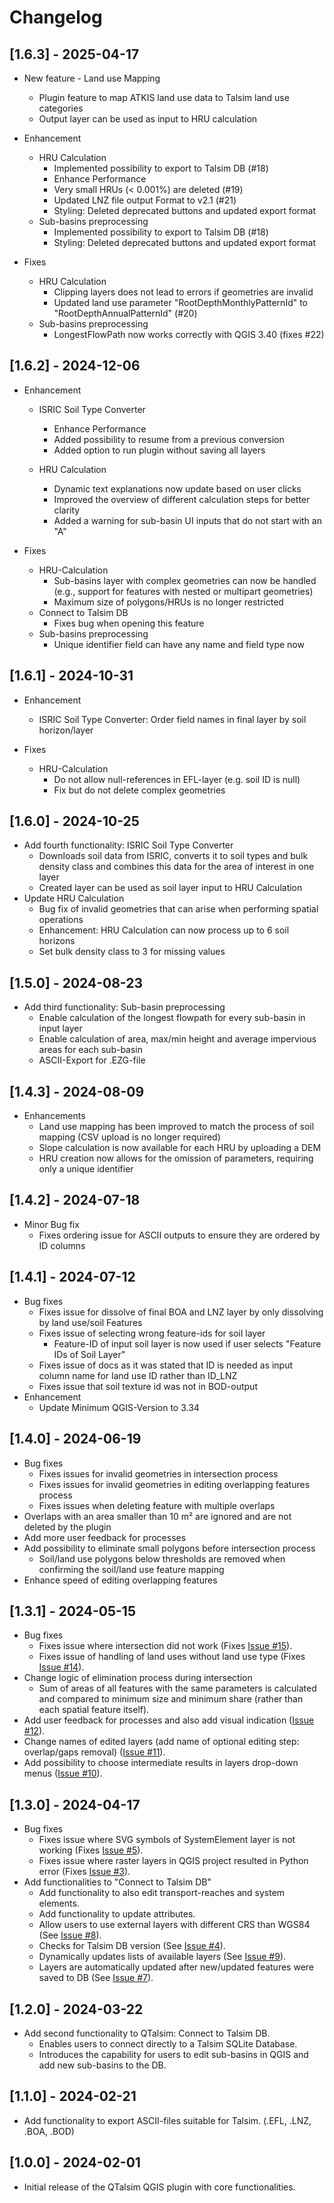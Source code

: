 # Changelog

## [1.6.3] - 2025-04-17
- New feature - Land use Mapping
  - Plugin feature to map ATKIS land use data to Talsim land use categories
  - Output layer can be used as input to HRU calculation

- Enhancement
  - HRU Calculation
    - Implemented possibility to export to Talsim DB (#18)
    - Enhance Performance
    - Very small HRUs (< 0.001%) are deleted (#19)
    - Updated LNZ file output Format to v2.1 (#21)
    - Styling: Deleted deprecated buttons and updated export format
  - Sub-basins preprocessing
    - Implemented possibility to export to Talsim DB (#18)
    - Styling: Deleted deprecated buttons and updated export format

- Fixes
  - HRU Calculation
    - Clipping layers does not lead to errors if geometries are invalid
    - Updated land use parameter "RootDepthMonthlyPatternId" to "RootDepthAnnualPatternId" (#20)
  - Sub-basins preprocessing
    - LongestFlowPath now works correctly with QGIS 3.40 (fixes #22)

## [1.6.2] - 2024-12-06
- Enhancement
  - ISRIC Soil Type Converter
    - Enhance Performance
    - Added possibility to resume from a previous conversion
    - Added option to run plugin without saving all layers

  - HRU Calculation
    - Dynamic text explanations now update based on user clicks
    - Improved the overview of different calculation steps for better clarity
    - Added a warning for sub-basin UI inputs that do not start with an "A"

- Fixes
  - HRU-Calculation
    - Sub-basins layer with complex geometries can now be handled (e.g., support for features with nested or multipart geometries)
    - Maximum size of polygons/HRUs is no longer restricted
  - Connect to Talsim DB
    - Fixes bug when opening this feature
  - Sub-basins preprocessing
    - Unique identifier field can have any name and field type now
 

## [1.6.1] - 2024-10-31
- Enhancement
  - ISRIC Soil Type Converter: Order field names in final layer by soil horizon/layer

- Fixes
  - HRU-Calculation
    - Do not allow null-references in EFL-layer (e.g. soil ID is null)
    - Fix but do not delete complex geometries

## [1.6.0] - 2024-10-25
- Add fourth functionality: ISRIC Soil Type Converter
  - Downloads soil data from ISRIC, converts it to soil types and bulk density class and combines this data for the area of interest in one layer
  - Created layer can be used as soil layer input to HRU Calculation
- Update HRU Calculation
  - Bug fix of invalid geometries that can arise when performing spatial operations
  - Enhancement: HRU Calculation can now process up to 6 soil horizons
  - Set bulk density class to 3 for missing values

## [1.5.0] - 2024-08-23
- Add third functionality: Sub-basin preprocessing
  - Enable calculation of the longest flowpath for every sub-basin in input layer
  - Enable calculation of area, max/min height and average impervious areas for each sub-basin
  - ASCII-Export for .EZG-file

## [1.4.3] - 2024-08-09
- Enhancements
  - Land use mapping has been improved to match the process of soil mapping (CSV upload is no longer required)
  - Slope calculation is now available for each HRU by uploading a DEM
  - HRU creation now allows for the omission of parameters, requiring only a unique identifier

## [1.4.2] - 2024-07-18
- Minor Bug fix
  - Fixes ordering issue for ASCII outputs to ensure they are ordered by ID columns

## [1.4.1] - 2024-07-12
- Bug fixes
  - Fixes issue for dissolve of final BOA and LNZ layer by only dissolving by land use/soil Features
  - Fixes issue of selecting wrong feature-ids for soil layer
    - Feature-ID of input soil layer is now used if user selects "Feature IDs of Soil Layer"
  - Fixes issue of docs as it was stated that ID is needed as input column name for land use ID rather than ID_LNZ
  - Fixes issue that soil texture id was not in BOD-output
- Enhancement
  - Update Minimum QGIS-Version to 3.34

## [1.4.0] - 2024-06-19
- Bug fixes
  - Fixes issues for invalid geometries in intersection process
  - Fixes issues for invalid geometries in editing overlapping features process
  - Fixes issues when deleting feature with multiple overlaps
- Overlaps with an area smaller than 10 m² are ignored and are not deleted by the plugin
- Add more user feedback for processes
- Add possibility to eliminate small polygons before intersection process
  - Soil/land use polygons below thresholds are removed when confirming the soil/land use feature mapping
- Enhance speed of editing overlapping features

## [1.3.1] - 2024-05-15
- Bug fixes
  - Fixes issue where intersection did not work (Fixes [Issue #15](https://github.com/sydroconsult/QTalsim/issues/15)).
  - Fixes issue of handling of land uses without land use type (Fixes [Issue #14](https://github.com/sydroconsult/QTalsim/issues/14)).
- Change logic of elimination process during intersection
  - Sum of areas of all features with the same parameters is calculated and compared to minimum size and minimum share (rather than each spatial feature itself).
- Add user feedback for processes and also add visual indication ([Issue #12](https://github.com/sydroconsult/QTalsim/issues/12)).
- Change names of edited layers (add name of optional editing step: overlap/gaps removal) ([Issue #11](https://github.com/sydroconsult/QTalsim/issues/11)).
- Add possibility to choose intermediate results in layers drop-down menus ([Issue #10](https://github.com/sydroconsult/QTalsim/issues/10)).



## [1.3.0] - 2024-04-17
- Bug fixes
  - Fixes issue where SVG symbols of SystemElement layer is not working (Fixes [Issue #5](https://github.com/sydroconsult/QTalsim/issues/5)).
  - Fixes issue where raster layers in QGIS project resulted in Python error (Fixes [Issue #3](https://github.com/sydroconsult/QTalsim/issues/3)).
- Add functionalities to "Connect to Talsim DB"
  - Add functionality to also edit transport-reaches and system elements.
  - Add functionality to update attributes.
  - Allow users to use external layers with different CRS than WGS84 (See [Issue #8](https://github.com/sydroconsult/QTalsim/issues/8)).
  - Checks for Talsim DB version (See [Issue #4](https://github.com/sydroconsult/QTalsim/issues/4)).
  - Dynamically updates lists of available layers (See [Issue #9](https://github.com/sydroconsult/QTalsim/issues/9)).
  - Layers are automatically updated after new/updated features were saved to DB (See [Issue #7](https://github.com/sydroconsult/QTalsim/issues/7)).

## [1.2.0] - 2024-03-22
- Add second functionality to QTalsim: Connect to Talsim DB.
  - Enables users to connect directly to a Talsim SQLite Database.
  - Introduces the capability for users to edit sub-basins in QGIS and add new sub-basins to the DB.

## [1.1.0] - 2024-02-21
- Add functionality to export ASCII-files suitable for Talsim. (.EFL, .LNZ, .BOA, .BOD)

## [1.0.0] - 2024-02-01
- Initial release of the QTalsim QGIS plugin with core functionalities.